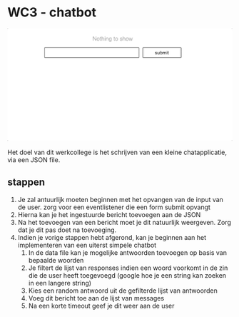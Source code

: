 # WC3 - chatbot
![runthrough](./images/runthrough.gif)

Het doel van dit werkcollege is het schrijven van een kleine chatapplicatie, via een JSON file. 

## stappen

1. Je zal antuurlijk moeten beginnen met het opvangen van de input van de user. zorg voor een eventlistener die een form submit opvangt
1. Hierna kan je het ingestuurde bericht toevoegen aan de JSON
1. Na het toevoegen van een bericht moet je dit natuurlijk weergeven. Zorg dat je dit pas doet na toevoeging.
1. Indien je vorige stappen hebt afgerond, kan je beginnen aan het implementeren van een uiterst simpele chatbot
   1. In de data file kan je mogelijke antwoorden toevoegen op basis van bepaalde woorden
   1. Je filtert de lijst van responses indien een woord voorkomt in de zin die de user heeft toegevoegd (google hoe je een string kan zoeken in een langere string)
   1. Kies een random antwoord uit de gefilterde lijst van antwoorden
   1. Voeg dit bericht toe aan de lijst van messages
   1. Na een korte timeout geef je dit weer aan de user